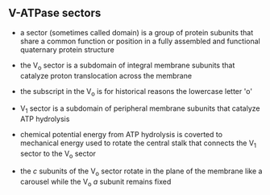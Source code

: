 ## V-ATPase sectors

- a sector (sometimes called domain) is a group of protein subunits that share a common function or position in a fully assembled and functional quaternary protein structure

- the V<sub>o</sub> sector is a subdomain of integral membrane subunits that catalyze proton translocation across the membrane

- the subscript in the V<sub>o</sub> is for historical reasons the lowercase letter 'o'

- V<sub>1</sub> sector is a subdomain of peripheral membrane subunits that catalyze ATP hydrolysis

- chemical potential energy from ATP hydrolysis is coverted to mechanical energy used to rotate the central stalk that connects the V<sub>1</sub> sector to the V<sub>o</sub> sector

- the *c* subunits of the V<sub>o</sub> sector rotate in the plane of the membrane like a carousel while the V<sub>o</sub> *a* subunit remains fixed
